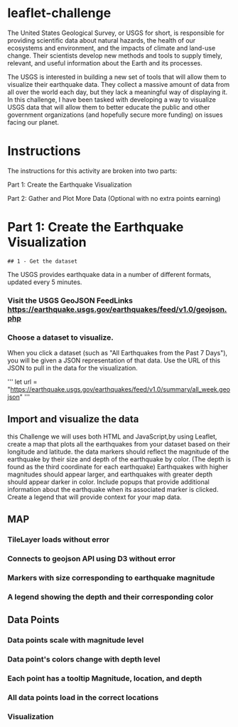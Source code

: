 # leaflet-challenge

The United States Geological Survey, or USGS for short, is responsible for providing scientific data about natural hazards, the health of our ecosystems and environment, and the impacts of climate and land-use change. 
Their scientists develop new methods and tools to supply timely, relevant, and useful information about the Earth and its processes.

The USGS is interested in building a new set of tools that will allow them to visualize their earthquake data. They collect a massive amount of data from all over the world each day, but they lack a meaningful way of displaying it. In this challenge, I have been tasked with developing a way to visualize USGS data that will allow them to better educate the public and other government organizations (and hopefully secure more funding) on issues facing our planet.

# Instructions
The instructions for this activity are broken into two parts:

Part 1: Create the Earthquake Visualization

Part 2: Gather and Plot More Data (Optional with no extra points earning)

# Part 1: Create the Earthquake Visualization

    ## 1 - Get the dataset

The USGS provides earthquake data in a number of different formats, updated every 5 minutes. 

   ### Visit the USGS GeoJSON FeedLinks https://earthquake.usgs.gov/earthquakes/feed/v1.0/geojson.php

   ### Choose a dataset to visualize.
When you click a dataset (such as "All Earthquakes from the Past 7 Days"), you will be given a JSON representation of that data. 
Use the URL of this JSON to pull in the data for the visualization.

''' let url = "https://earthquake.usgs.gov/earthquakes/feed/v1.0/summary/all_week.geojson"
'''


   ## Import and visualize the data 
this Challenge we will uses both HTML and JavaScript,by using Leaflet, create a map that plots all the earthquakes from your dataset based on their longitude and latitude.
the data markers should reflect the magnitude of the earthquake by their size and depth of the earthquake by color.
(The depth is found as the third coordinate for each earthquake)
Earthquakes with higher magnitudes should appear larger, and earthquakes with greater depth should appear darker in color.
Include popups that provide additional information about the earthquake when its associated marker is clicked.
Create a legend that will provide context for your map data.
## MAP     
### TileLayer loads without error

### Connects to geojson API using D3 without error 

### Markers with size corresponding to earthquake magnitude 

### A legend showing the depth and their corresponding color 

## Data Points 
### Data points scale with magnitude level

### Data point's colors change with depth level

### Each point has a tooltip Magnitude, location, and depth 

### All data points load in the correct locations

### Visualization 

